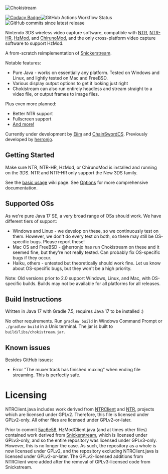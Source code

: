 ![Chokistream](banner.svg)

[![Codacy Badge](https://app.codacy.com/project/badge/Grade/19617caaedb14f799e8d0c3595119386)](https://app.codacy.com/gh/Eiim/Chokistream/dashboard)![GitHub Actions Workflow Status](https://img.shields.io/github/actions/workflow/status/Eiim/Chokistream/gradle.yml) ![GitHub commits since latest release](https://img.shields.io/github/commits-since/Eiim/Chokistream/latest)

Nintendo 3DS wireless video capture software, compatible with [NTR](https://github.com/Nanquitas/BootNTR), [NTR-HR](https://github.com/xzn/ntr-hr/releases), [HzMod](https://chainswordcs.com/horizon-by-sono.html), and [ChirunoMod](https://github.com/ChainSwordCS/ChirunoMod), and the only cross-platform video capture software to support HzMod.

A from-scratch reimplementation of [Snickerstream](https://github.com/RattletraPM/Snickerstream).

Notable features:
 * Pure Java - works on essentially any platform. Tested on Windows and Linux, and lightly tested on Mac and FreeBSD.
 * Various display output options to get it looking just right
 * Chokistream can also run entirely headless and stream straight to a video file, or output frames to image files.

Plus even more planned:
 * Better NTR support
 * Fullscreen support
 * [And more!](https://github.com/users/Eiim/projects/7)

Currently under development by [Eiim](https://github.com/Eiim) and [ChainSwordCS](https://github.com/ChainSwordCS). Previously developed by [herronjo](https://github.com/herronjo).

## Getting Started

Make sure NTR, NTR-HR, HzMod, or ChirunoMod is installed and running on the 3DS. NTR and NTR-HR only support the New 3DS family.

See the [basic usage](https://github.com/Eiim/Chokistream/wiki/Basic-Chokistream-usage) wiki page. See [Options](https://github.com/Eiim/Chokistream/wiki/Options) for more comprehensive documentation.

## Supported OSs
As we're pure Java 17 SE, a very broad range of OSs should work. We have different tiers of support:
* Windows and Linux - we develop on these, so we continuously test on them. However, we don't do every test on both, so there may still be OS-specific bugs. Please report these!
* Mac OS and FreeBSD - @herronjo has run Chokistream on these and it seemed fine, but they're not really tested. Can probably fix OS-specific bugs if they occur.
* Haiku, others - untested but theoretically should work fine. Let us know about OS-specific bugs, but they won't be a high priority.

Note: Old versions prior to 2.0 support Windows, Linux, and Mac, with OS-specific builds. Builds may not be available for all platforms for all releases.

## Build Instructions

Written in Java 17 with Gradle 7.5, requires Java 17 to be installed :)

No other requirements. Run `gradlew build` in Windows Command Prompt or `./gradlew build` in a Unix terminal. The jar is built to `build/libs/chokistream.jar`.

## Known issues

Besides GitHub issues:
 * Error "The muxer track has finished muxing" when ending file streaming. This is perfectly safe.

# Licensing

NTRClient.java includes work derived from [NTRClient](https://github.com/Nanquitas/NTRClient) and [NTR](https://github.com/44670/NTR), projects which are licensed under GPLv2. Therefore, this file is licensed under GPLv2-only. All other files are licensed under GPLv2-or-later.

Prior to commit [5ac6e58](https://github.com/Eiim/Chokistream/commit/5ac6e585446b7e2bd3d652351066ad1fe421b70e), HzModClient.java (and at times other files) contained work derived from [Snickerstream](https://github.com/RattletraPM/Snickerstream), which is licensed under GPLv3-only, and so the entire repository was licensed under GPLv3-only. However, this is no longer the case. As such, the repository as a whole is now licensed under GPLv2, and the repository excluding NTRClient.java is licensed under GPLv2-or-later. The GPLv2-licensed additions from NTRClient were added after the removal of GPLv3-licensed code from Snickstream.
